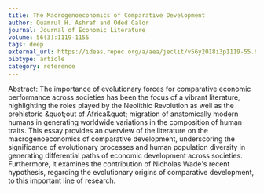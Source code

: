 ```yaml
---
title: The Macrogenoeconomics of Comparative Development
author: Quamrul H. Ashraf and Oded Galor
journal: Journal of Economic Literature
volume: 56(3):1119-1155
tags: deep
external_url: https://ideas.repec.org/a/aea/jeclit/v56y2018i3p1119-55.html
bibtype: article
category: reference
---
```

Abstract: The importance of evolutionary forces for comparative economic performance across societies has been the focus of a vibrant literature, highlighting the roles played by the Neolithic Revolution as well as the prehistoric \&quot;out of Africa\&quot; migration of anatomically modern humans in generating worldwide variations in the composition of human traits. This essay provides an overview of the literature on the macrogenoeconomics of comparative development, underscoring the significance of evolutionary processes and human population diversity in generating differential paths of economic development across societies. Furthermore, it examines the contribution of Nicholas Wade's recent hypothesis, regarding the evolutionary origins of comparative development, to this important line of research.
